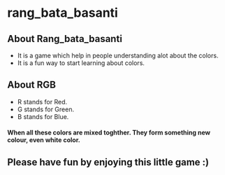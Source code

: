 # rang_bata_basanti

## About Rang_bata_basanti
* It is a game which help in people understanding alot about the colors.
* It is a fun way to start learning about colors.
## About RGB
* R stands for Red.
* G stands for Green.
* B stands for Blue.
#### When all these colors are mixed toghther. They form something new colour, even white color.

## Please have fun by enjoying this little game :)
